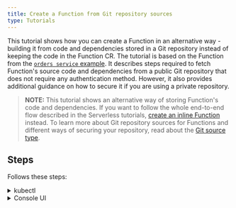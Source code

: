 ```yaml
---
title: Create a Function from Git repository sources
type: Tutorials
---
```


This tutorial shows how you can create a Function in an alternative way -  building it from code and dependencies stored in a Git repository instead of keeping the code in the Function CR. The tutorial is based on the Function from the [`orders service` example](https://github.com/kyma-project/examples/tree/master/orders-service). It describes steps required to fetch Function's source code and dependencies from a public Git repository that does not require any authentication method. However, it also provides additional guidance on how to secure it if you are using a private repository.

> **NOTE:** This tutorial shows an alternative way of storing Function's code and dependencies. If you want to follow the whole end-to-end flow described in the Serverless tutorials, [create an inline Function](#tutorials-create-an-inline-function) instead. To learn more about Git repository sources for Functions and different ways of securing your repository, read about the [Git source type](#details-git-source-type).

## Steps

Follows these steps:

<div tabs name="steps" group="create-function">
  <details>
  <summary label="kubectl">
  kubectl
  </summary>

1. Export these variables:

    ```bash
    export GIT_FUNCTION={GIT_FUNCTION_NAME}
    export NAMESPACE={FUNCTION_NAMESPACE}
    ```

2. Create a Secret (optional).

    If you use a secured repository, you must first create a Secret for one of these authentication methods:

    - Basic authentication (username and password) to this repository in the same Namespace as the Function:

    ```yaml
    cat <<EOF | kubectl apply -f -
    apiVersion: v1
    kind: Secret
    metadata:
      name: git-creds-basic
      namespace: $NAMESPACE
    type: Opaque
    data:
      username: {USERNAME}
      password: {PASSWORD}
    EOF
    ```

    - SSH key:

    ```yaml
    cat <<EOF | kubectl apply -f -
    apiVersion: v1
    kind: Secret
    metadata:
      name: git-creds-key
      namespace: $NAMESPACE
    type: Opaque
    data:
      key: {SSH_KEY}
    EOF
    ```

    >**NOTE:** Read more about the [supported authentication methods](#details-git-source-type).

3. Create a [GitRepository CR](#custom-resource-git-repository) that specifies the Git repository metadata:

    ```yaml
    cat <<EOF | kubectl apply -f -
    apiVersion: serverless.kyma-project.io/v1alpha1
    kind: GitRepository
    metadata:
      name: $GIT_FUNCTION
      namespace: $NAMESPACE
    spec:
      url: "https://github.com/kyma-project/examples.git"
    EOF
    ```

      >**NOTE:** If you use a secured repository, add the **auth** object with the adequate **type** and **secretName** fields to the spec:
      >
      >   ```yaml
      >   spec:
      >     ...
      >     auth:
      >        type: basic | type: key
      >        secretName: git-creds-basic | secretName: git-creds-key
      >   ```

4. Create a Function CR that specifies the Function's logic and points to the directory with code and dependencies in the given repository.

    ```yaml
    cat <<EOF | kubectl apply -f -
    apiVersion: serverless.kyma-project.io/v1alpha1
    kind: Function
    metadata:
      name: $GIT_FUNCTION
      namespace: $NAMESPACE
    spec:
      type: git
      runtime: nodejs12
      source: $GIT_FUNCTION
      reference: master
      baseDir: orders-service/function
    EOF
    ```

    >**NOTE:** See this [Function's code and dependencies](https://github.com/kyma-project/examples/tree/master/orders-service/function).

4. Check if your Function was created and all conditions are set to `True`:

    ```bash
    kubectl get functions $GIT_FUNCTION -n $NAMESPACE
    ```

    You should get a result similar to the following example:

    ```bash
    NAME            CONFIGURED   BUILT     RUNNING   RUNTIME    VERSION   AGE
    test-function   True         True      True      nodejs12   1         96s
    ```

    </details>
    <details>
    <summary label="console-ui">
    Console UI
    </summary>

1. Create a Namespace or select one from the drop-down list in the top navigation panel.

2. Create a Secret (optional).

    If you use a secured repository, you must first create a Secret with either basic (username and password or token) or SSH key authentication to this repository in the same Namespace as the Function. To do that, follow these sub-steps:

    a. On your machine, create this YAML file with one of these Secret definitions: <br>

      - Basic authentication:

        ```yaml
        apiVersion: v1
        kind: Secret
        metadata:
          name: git-creds-basic
          namespace: {NAMESPACE}
        type: Opaque
        data:
          username: {USERNAME}
          password: {PASSWORD}
        ```

      - SSH key:

        ```yaml
        apiVersion: v1
        kind: Secret
        metadata:
          name: git-creds-key
          namespace: {NAMESPACE}
        type: Opaque
        data:
          key: {SSH_KEY}
        ```

    >**NOTE:** Read more about the [supported authentication methods](#details-git-source-type).

    b. Go to your Namespace view and select **Deploy new resource**. <br>

    c. Locate the YAML file with the Secret and select **Deploy**. <br>

3. In the left navigation panel, go to **Development** > **Functions** and select the **Repositories** tab.

4. Select **Connect Repository**, fill in the **Url** field with `https://github.com/kyma-project/examples.git`, and confirm by selecting **Connect**.

    >**NOTE:** If you want to connect a secured repository, change the **Authorization** field from `Public` to `Basic` or `SSH key` and fill in the required fields.

5. Go to the **Functions** tab and select **Create Function**.

6. In the pop-up box, change `Source Type` to `From Repository`, select created Repository's name, fill in the `Reference` field with `master` and `Base Directory` field with `orders-service/function` values, and select **Create** to confirm changes.

    The pop-up box closes and the message appears on the screen after a while, confirming that the Function was created.
    Make sure that new Function has the `RUNNING` status in the list of all Functions under the **Functions** view.

    </details>
</div>
